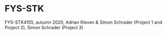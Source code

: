 # FYS-STK
FYS-STK4155, autumn 2020, Adrian Kleven &amp; Simon Schrader (Project 1 and Project 2), Simon Schrader (Project 3)
